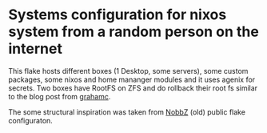# Systems configuration for nixos system from a random person on the internet

This flake hosts different boxes (1 Desktop, some servers), some custom packages, some nixos and home mananger modules and it uses agenix for secrets.
Two boxes have RootFS on ZFS and do rollback their root fs similar to the blog post from [grahamc](https://grahamc.com/blog/erase-your-darlings).

The some structural inspiration was taken from [NobbZ](https://github.com/NobbZ/nixos-config) (old) public flake configuraton.

